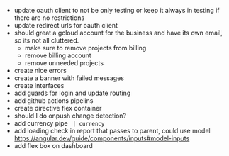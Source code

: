 - update oauth client to not be only testing or keep it always in testing if there are no restrictions
- update redirect urls for oauth client
- should great a gcloud account for the business and have its own email, so its not all cluttered.
  - make sure to remove projects from billing
  - remove billing account
  - remove unneeded projects
- create nice errors
 - create a banner with failed messages
- create interfaces
- add guards for login and update routing
- add github actions pipelins
- create directive flex container
- should I do onpush change detection?
- add currency pipe ` | currency`
- add loading check in report that passes to parent, could use model https://angular.dev/guide/components/inputs#model-inputs
- add flex box on dashboard
